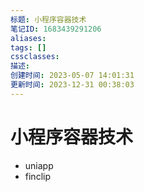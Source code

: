 ```yaml
---
标题: 小程序容器技术
笔记ID: 1683439291206
aliases: 
tags: []
cssclasses: 
描述: 
创建时间: 2023-05-07 14:01:31
更新时间: 2023-12-31 00:38:03
---
```


# 小程序容器技术

- uniapp
- finclip
